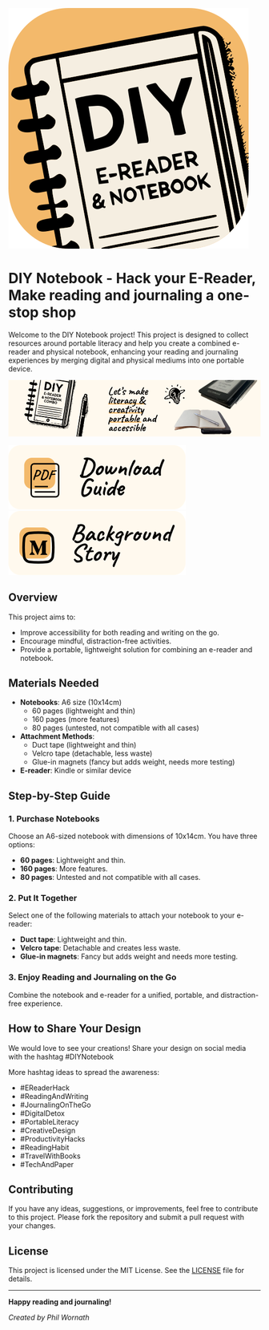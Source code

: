 
![DIY Notebook Logo](logo.svg)

# DIY Notebook - Hack your E-Reader, Make reading and journaling a one-stop shop

Welcome to the DIY Notebook project! This project is designed to collect resources around portable literacy and help you create a combined e-reader and physical notebook, enhancing your reading and journaling experiences by merging digital and physical mediums into one portable device.

![Banner](banner.png)

<!-- Download guide as PDF: [DIY Notebook Guide](2024_DIYNotebook.pdf) -->
[![image](assets/ButtonDownload.svg)](2024_DIYNotebook.pdf)
[![image](assets/ButtonMedium.svg)](https://medium.com/@philwornath/diy-hack-the-minimum-viable-note-book-14af3ddf46d7)



## Overview

This project aims to:

- Improve accessibility for both reading and writing on the go.
- Encourage mindful, distraction-free activities.
- Provide a portable, lightweight solution for combining an e-reader and notebook.

## Materials Needed

- **Notebooks**: A6 size (10x14cm)
  - 60 pages (lightweight and thin)
  - 160 pages (more features)
  - 80 pages (untested, not compatible with all cases)
- **Attachment Methods**:
  - Duct tape (lightweight and thin)
  - Velcro tape (detachable, less waste)
  - Glue-in magnets (fancy but adds weight, needs more testing)
- **E-reader**: Kindle or similar device

## Step-by-Step Guide

### 1. Purchase Notebooks

Choose an A6-sized notebook with dimensions of 10x14cm. You have three options:
- **60 pages**: Lightweight and thin.
- **160 pages**: More features.
- **80 pages**: Untested and not compatible with all cases.

### 2. Put It Together

Select one of the following materials to attach your notebook to your e-reader:
- **Duct tape**: Lightweight and thin.
- **Velcro tape**: Detachable and creates less waste.
- **Glue-in magnets**: Fancy but adds weight and needs more testing.

### 3. Enjoy Reading and Journaling on the Go

Combine the notebook and e-reader for a unified, portable, and distraction-free experience.

## How to Share Your Design

We would love to see your creations! Share your design on social media with the hashtag #DIYNotebook

More hashtag ideas to spread the awareness:
- #EReaderHack
- #ReadingAndWriting
- #JournalingOnTheGo
- #DigitalDetox
- #PortableLiteracy
- #CreativeDesign
- #ProductivityHacks
- #ReadingHabit
- #TravelWithBooks
- #TechAndPaper

## Contributing

If you have any ideas, suggestions, or improvements, feel free to contribute to this project. Please fork the repository and submit a pull request with your changes.

## License

This project is licensed under the MIT License. See the [LICENSE](LICENSE) file for details.

---

**Happy reading and journaling!**

*Created by Phil Wornath*
